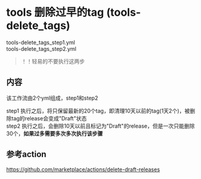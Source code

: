 # tools 删除过早的tag (tools-delete_tags)
tools-delete_tags_step1.yml  
tools-delete_tags_step2.yml  
> ！！轻易的不要执行这两步

## 内容
该工作流由2个yml组成，step1和step2  

step1 执行之后，将只保留最新的20个tag，即清理10天以前的tag(1天2个)，被删除tag的release会变成"Draft"状态  
step2 执行之后，会删除10天以前且标记为"Draft"的release，但是一次只能删除30个，**如果过多需要多次多次执行该步骤**  

## 参考action
https://github.com/marketplace/actions/delete-draft-releases
